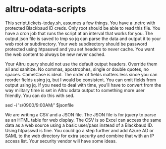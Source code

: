 # altru-odata-scripts

This script,tickets-today.sh, assumes a few things. You have a .netrc with protected Blackbaud ID creds. Only root should be able to read this file. You have a cron job that runs the script at an interval that works for you. The output json file is saved to tmp so jq can parse the data and output it to your web root or subdirectory. Your web subdirectory should be password protected using htpasswd and you set headers to never cache. You want the web content to always be new never cached.

Your Altru query should not use the default output headers. Override them all and sanitize. No commas, apostrophes, single or double quotes, no spaces. CamelCase is ideal.
The order of fields matters less since you can reorder fields using jq, but I would be consistent. You can omit fields from output using jq. If you need to deal with time, you'll have to convert from the way military time is set in Altru odata output to something more user friendly. You can do this with sed.

sed -i 's/0900/9:00AM/'  $jsonfile

We are writing a CSV and a JSON file. The JSON file is for jquery to parse as an HTML table for web display. The CSV is so Excel can access the same data as a web source using a basic user/pass instead of a Blackbaud ID. Using htpasswd is fine. You could go a step further and add Azure AD or SAML to the web directory for extra security and combine that with an IP access list. Your security vendor will have some ideas.




